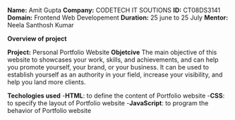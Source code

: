 **Name:** Amit Gupta
**Company:** CODETECH IT SOUTIONS
**ID:** CT08DS3141
**Domain:** Frontend Web Developement
**Duration:** 25 june to 25 July
**Mentor:** Neela Santhosh Kumar


**Overview of project**



**Project:** Personal Portfolio Website
**Objetcive**
The main objective of this website to showcases your work, skills, and achievements, and can help you promote yourself, your brand, or your business. It can be used to establish yourself as an authority in your field, increase your visibility, and help you land more clients.

**Techologies used**
-**HTML**: to define the content of Portfolio website
-**CSS**: to specify the layout of Portfolio website
-**JavaScript**: to program the behavior of Portfolio website
